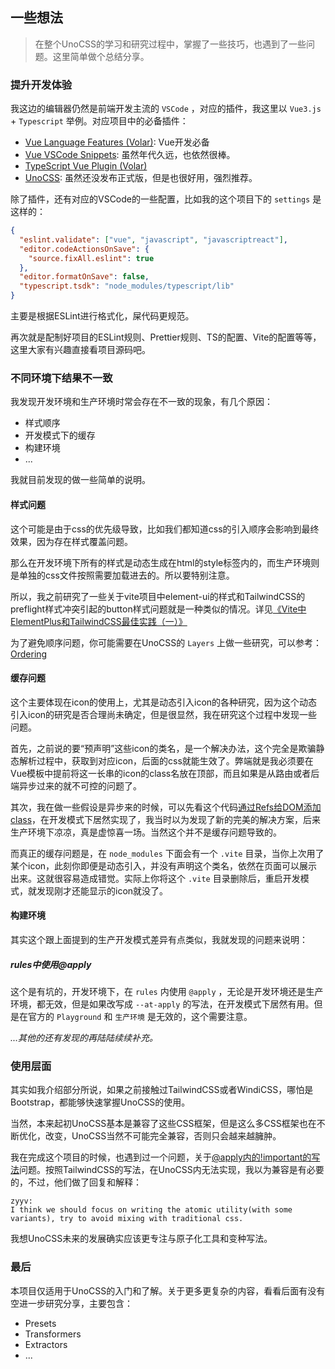 ## 一些想法

> 在整个UnoCSS的学习和研究过程中，掌握了一些技巧，也遇到了一些问题。这里简单做个总结分享。

### 提升开发体验

我这边的编辑器仍然是前端开发主流的 `VSCode` ，对应的插件，我这里以 `Vue3.js` + `Typescript` 举例。对应项目中的必备插件：

- [Vue Language Features (Volar)](https://marketplace.visualstudio.com/items?itemName=Vue.volar): Vue开发必备
- [Vue VSCode Snippets](https://marketplace.visualstudio.com/items?itemName=sdras.vue-vscode-snippets): 虽然年代久远，也依然很棒。
- [TypeScript Vue Plugin (Volar)](https://marketplace.visualstudio.com/items?itemName=Vue.vscode-typescript-vue-plugin)
- [UnoCSS](https://marketplace.visualstudio.com/items?itemName=antfu.unocss): 虽然还没发布正式版，但是也很好用，强烈推荐。

除了插件，还有对应的VSCode的一些配置，比如我的这个项目下的 `settings` 是这样的：

```json
{
  "eslint.validate": ["vue", "javascript", "javascriptreact"],
  "editor.codeActionsOnSave": {
    "source.fixAll.eslint": true
  },
  "editor.formatOnSave": false,
  "typescript.tsdk": "node_modules/typescript/lib"
}
```

主要是根据ESLint进行格式化，屎代码更规范。

再次就是配制好项目的ESLint规则、Prettier规则、TS的配置、Vite的配置等等，这里大家有兴趣直接看项目源码吧。

### 不同环境下结果不一致

我发现开发环境和生产环境时常会存在不一致的现象，有几个原因：

- 样式顺序
- 开发模式下的缓存
- 构建环境
- ...

我就目前发现的做一些简单的说明。

#### 样式问题

这个可能是由于css的优先级导致，比如我们都知道css的引入顺序会影响到最终效果，因为存在样式覆盖问题。

那么在开发环境下所有的样式是动态生成在html的style标签内的，而生产环境则是单独的css文件按照需要加载进去的。所以要特别注意。

所以，我之前研究了一些关于vite项目中element-ui的样式和TailwindCSS的preflight样式冲突引起的button样式问题就是一种类似的情况。详见[《Vite中ElementPlus和TailwindCSS最佳实践（一）》](https://www.whidy.net/vite-use-elementplus-and-tailwindcss-best-practice-1st)

为了避免顺序问题，你可能需要在UnoCSS的 `Layers` 上做一些研究，可以参考：[Ordering](https://unocss.dev/config/layers#ordering)

#### 缓存问题

这个主要体现在icon的使用上，尤其是动态引入icon的各种研究，因为这个动态引入icon的研究是否合理尚未确定，但是很显然，我在研究这个过程中发现一些问题。

首先，之前说的要“预声明”这些icon的类名，是一个解决办法，这个完全是欺骗静态解析过程中，获取到对应icon，后面的css就能生效了。弊端就是我必须要在Vue模板中提前将这一长串的icon的class名放在顶部，而且如果是从路由或者后端异步过来的就不可控的问题了。

其次，我在做一些假设是异步来的时候，可以先看这个代码[通过Refs给DOM添加class](https://github.com/whidy/UnoCSS-Study-Examples/commit/1d07b5df19a562580103668c9ecbcbaf8ecccd66#diff-5fe2e524f38b65d2fa9cb305992f29d03d0f465a185c721e865ae83e1d25f7f3)，在开发模式下居然实现了，我当时以为发现了新的完美的解决方案，后来生产环境下凉凉，真是虚惊喜一场。当然这个并不是缓存问题导致的。

而真正的缓存问题是，在 `node_modules` 下面会有一个 `.vite` 目录，当你上次用了某个icon，此刻你即便是动态引入，并没有声明这个类名，依然在页面可以展示出来。这就很容易造成错觉。实际上你将这个 `.vite` 目录删除后，重启开发模式，就发现刚才还能显示的icon就没了。

#### 构建环境

其实这个跟上面提到的生产开发模式差异有点类似，我就发现的问题来说明：

##### rules中使用@apply

这个是有坑的，开发环境下，在 `rules` 内使用 `@apply` ，无论是开发环境还是生产环境，都无效，但是如果改写成 `--at-apply` 的写法，在开发模式下居然有用。但是在官方的 `Playground` 和 `生产环境` 是无效的，这个需要注意。

_...其他的还有发现的再陆陆续续补充。_

### 使用层面

其实如我介绍部分所说，如果之前接触过TailwindCSS或者WindiCSS，哪怕是Bootstrap，都能够快速掌握UnoCSS的使用。

当然，本来起初UnoCSS基本是兼容了这些CSS框架，但是这么多CSS框架也在不断优化，改变，UnoCSS当然不可能完全兼容，否则只会越来越臃肿。

我在完成这个项目的时候，也遇到过一个问题，关于[@apply内的!important的写法](https://github.com/unocss/unocss/issues/2982)问题。按照TailwindCSS的写法，在UnoCSS内无法实现，我以为兼容是有必要的，不过，他们做了回复和解释：

```
zyyv:
I think we should focus on writing the atomic utility(with some variants), try to avoid mixing with traditional css.
```

我想UnoCSS未来的发展确实应该更专注与原子化工具和变种写法。

### 最后

本项目仅适用于UnoCSS的入门和了解。关于更多更复杂的内容，看看后面有没有空进一步研究分享，主要包含：

- Presets
- Transformers
- Extractors
- ...
